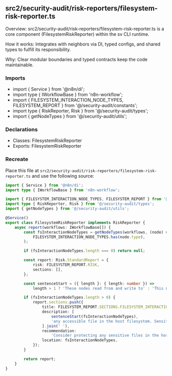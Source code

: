 ## src2/security-audit/risk-reporters/filesystem-risk-reporter.ts

Overview: src2/security-audit/risk-reporters/filesystem-risk-reporter.ts is a core component (FilesystemRiskReporter) within the sv CLI runtime.

How it works: Integrates with neighbors via DI, typed configs, and shared types to fulfill its responsibility.

Why: Clear modular boundaries and typed contracts keep the code maintainable.

### Imports

- import { Service } from '@n8n/di';
- import type { IWorkflowBase } from 'n8n-workflow';
- import { FILESYSTEM_INTERACTION_NODE_TYPES, FILESYSTEM_REPORT } from '@/security-audit/constants';
- import type { RiskReporter, Risk } from '@/security-audit/types';
- import { getNodeTypes } from '@/security-audit/utils';

### Declarations

- Classes: FilesystemRiskReporter
- Exports: FilesystemRiskReporter

### Recreate

Place this file at `src2/security-audit/risk-reporters/filesystem-risk-reporter.ts` and use the following source:

```ts
import { Service } from '@n8n/di';
import type { IWorkflowBase } from 'n8n-workflow';

import { FILESYSTEM_INTERACTION_NODE_TYPES, FILESYSTEM_REPORT } from '@/security-audit/constants';
import type { RiskReporter, Risk } from '@/security-audit/types';
import { getNodeTypes } from '@/security-audit/utils';

@Service()
export class FilesystemRiskReporter implements RiskReporter {
	async report(workflows: IWorkflowBase[]) {
		const fsInteractionNodeTypes = getNodeTypes(workflows, (node) =>
			FILESYSTEM_INTERACTION_NODE_TYPES.has(node.type),
		);

		if (fsInteractionNodeTypes.length === 0) return null;

		const report: Risk.StandardReport = {
			risk: FILESYSTEM_REPORT.RISK,
			sections: [],
		};

		const sentenceStart = ({ length }: { length: number }) =>
			length > 1 ? 'These nodes read from and write to' : 'This node reads from and writes to';

		if (fsInteractionNodeTypes.length > 0) {
			report.sections.push({
				title: FILESYSTEM_REPORT.SECTIONS.FILESYSTEM_INTERACTION_NODES,
				description: [
					sentenceStart(fsInteractionNodeTypes),
					'any accessible file in the host filesystem. Sensitive file content may be manipulated through a node operation.',
				].join(' '),
				recommendation:
					'Consider protecting any sensitive files in the host filesystem, or refactoring the workflow so that it does not require host filesystem interaction.',
				location: fsInteractionNodeTypes,
			});
		}

		return report;
	}
}

```
